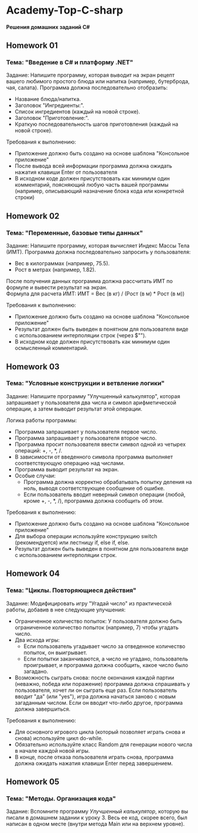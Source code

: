 # Academy-Top-C-sharp

#### Решения домашних заданий C#

## Homework 01

### Тема: "Введение в C# и платформу .NET"

Задание: Напишите программу, которая выводит на экран рецепт вашего любимого простого блюда или напитка (например, бутерброда, чая, салата). Программа должна последовательно отобразить:
- Название блюда/напитка.
- Заголовок "Ингредиенты:".
- Список ингредиентов (каждый на новой строке).
- Заголовок "Приготовление:".
- Краткую последовательность шагов приготовления (каждый на новой строке).

Требования к выполнению:
- Приложение должно быть создано на основе шаблона "Консольное приложение"
- После вывода всей информации программа должна ожидать нажатия клавиши Enter от пользователя
- В исходном коде должен присутствовать как минимум один комментарий, поясняющий любую часть вашей программы (например, описывающий назначение блока кода или конкретной строки)

## Homework 02

### Тема: "Переменные, базовые типы данных"

Задание: Напишите программу, которая вычисляет Индекс Массы Тела (ИМТ). Программа должна последовательно запросить у пользователя:
- Вес в килограммах (например, 75.5).
- Рост в метрах (например, 1.82).

После получения данных программа должна рассчитать ИМТ по формуле и вывести результат на экран.    
Формула для расчета ИМТ: ИМТ = Вес (в кг) / (Рост (в м) * Рост (в м))

Требования к выполнению:
- Приложение должно быть создано на основе шаблона "Консольное приложение"
- Результат должен быть выведен в понятном для пользователя виде с использованием интерполяции строк (через $"").
- В исходном коде должен присутствовать как минимум один осмысленный комментарий.

## Homework 03

### Тема: "Условные конструкции и ветвление логики"

Задание: Напишите программу "Улучшенный калькулятор", которая запрашивает у пользователя два числа и символ арифметической операции, а затем выводит результат этой операции.

Логика работы программы:
- Программа запрашивает у пользователя первое число.
- Программа запрашивает у пользователя второе число.
- Программа просит пользователя ввести символ одной из четырех операций: +, -, *, /.
- В зависимости от введенного символа программа выполняет соответствующую операцию над числами.
- Программа выводит результат на экран.
- Особые случаи:
  - Программа должна корректно обрабатывать попытку деления на ноль, выводя соответствующее сообщение об ошибке.
  - Если пользователь вводит неверный символ операции (любой, кроме +, -, *, /), программа должна сообщить об этом.

Требования к выполнению:
- Приложение должно быть создано на основе шаблона "Консольное приложение"
- Для выбора операции используйте конструкцию switch (рекомендуется) или лестницу if, else if, else.
- Результат должен быть выведен в понятном для пользователя виде с использованием интерполяции строк.

## Homework 04

### Тема: "Циклы. Повторяющиеся действия"

Задание: Модифицировать игру "Угадай число" из практической работы, добавив в нее следующие улучшения:
- Ограниченное количество попыток: У пользователя должно быть ограниченное количество попыток (например, 7) чтобы угадать число.
- Два исхода игры:
  - Если пользователь угадывает число за отведенное количество попыток, он выигрывает.
  - Если попытки заканчиваются, а число не угадано, пользователь проигрывает, и программа должна сообщить, какое число было загадано.
- Возможность сыграть снова: после окончания каждой партии (неважно, победа или поражение) программа должна спрашивать у пользователя, хочет ли он сыграть еще раз. Если пользователь вводит "да" (или "yes"), игра должна начаться заново с новым загаданным числом. Если он вводит что-либо другое, программа должна завершиться.

Требования к выполнению:
- Для основного игрового цикла (который позволяет играть снова и снова) используйте цикл do-while.
- Обязательно используйте класс Random для генерации нового числа в начале каждой новой игры.
- В конце, после отказа пользователя играть снова, программа должна ожидать нажатия клавиши Enter перед завершением.

## Homework 05

### Тема: "Методы. Организация кода"

Задание: Вспомните программу *Улучшенный калькулятор*, которую вы писали в домашнем задании к уроку 3. Весь ее код, скорее всего, был написан в одном месте (внутри метода Main или на верхнем уровне).
